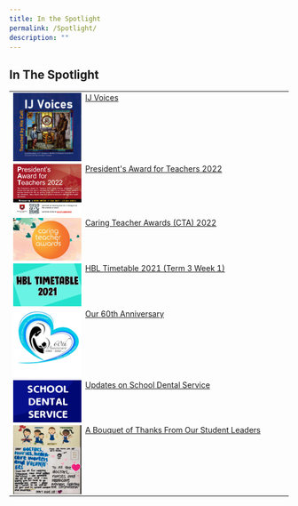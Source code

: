 ```yaml
---
title: In the Spotlight
permalink: /Spotlight/
description: ""
---
```

## In The Spotlight

|                                              |
|----------------------------------------------|
| <img style="width: 25%;" src="/images/IJ%20Voices.png" align = "left" />&nbsp; [IJ Voices](/Spotlight/IJ-VOICES)                              |
| <img style="width: 25%;" src="/images/President'sAward.jpeg" align = "left" />&nbsp; [President's Award for Teachers 2022](https://form.gov.sg/#!/error/404)          |
| <img style="width: 25%;" src="/images//Caringteacher.jpeg" align = "left" />&nbsp; [Caring Teacher Awards (CTA) 2022](/Spotlight/CTA/)            |
| <img style="width: 25%;" src="/images//HBLTimetable.jpeg" align = "left" />&nbsp; [HBL Timetable 2021 (Term 3 Week 1)](/files/HBL%202021%20T3W1.pdf)           |
| <img style="width: 25%;" src="/images/60thAnniversary.png" align = "left" />&nbsp;    [Our 60th Anniversary](https://staging.d1qu38ykr1wc9w.amplifyapp.com/school-experience/60th-Anniversary/)                         |
| <img style="width: 25%;" src="/images/bc93b2d91_3824.jpeg" align = "left" />&nbsp;    [Updates on School Dental Service ](/files/2020%20School%20Dental%20Clinic.pdf)           |
| <img style="width: 25%;" src="/images/Bounquet.jpeg" align = "left" />&nbsp; [A Bouquet of Thanks From Our Student Leaders](/files/2020%20School%20Dental%20Clinic.pdf) |



